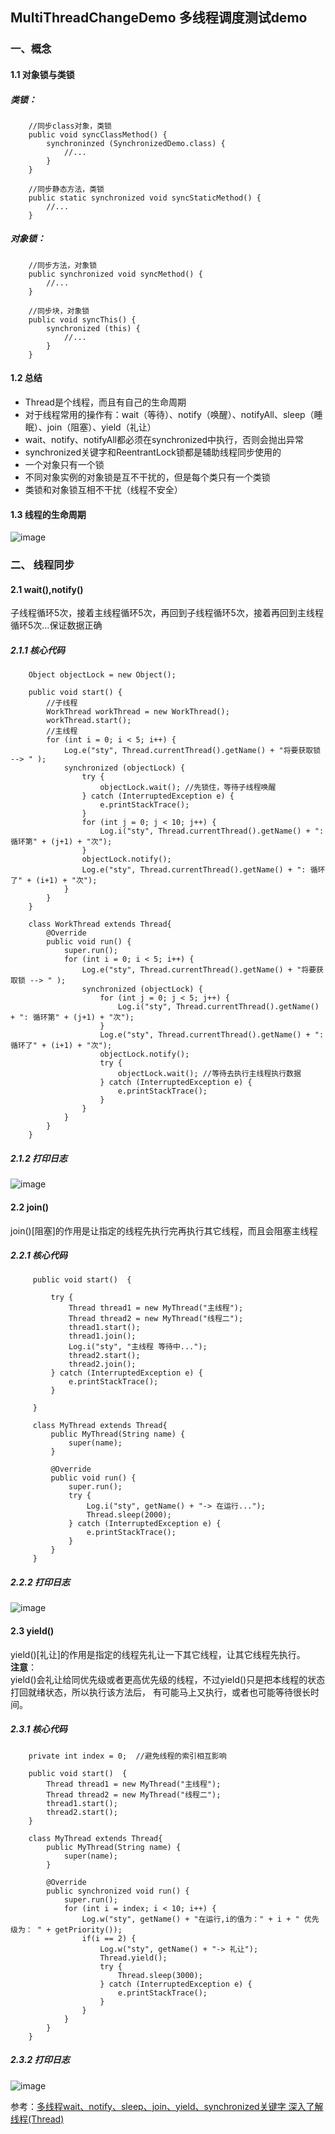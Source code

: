 ## MultiThreadChangeDemo 多线程调度测试demo
### 一、概念
#### 1.1 对象锁与类锁
##### 类锁：
```android 
    //同步class对象，类锁
    public void syncClassMethod() {
        synchroninzed (SynchronizedDemo.class) {
            //...
        }
    }
```
```android 
    //同步静态方法，类锁
    public static synchronized void syncStaticMethod() {
        //...
    }
```
##### 对象锁：
```android 
    //同步方法，对象锁
    public synchronized void syncMethod() {
        //...
    }
```
```android 
    //同步块，对象锁
    public void syncThis() {
        synchronized (this) {
            //...
        }
    }
```

#### 1.2 总结
* Thread是个线程，而且有自己的生命周期
* 对于线程常用的操作有：wait（等待）、notify（唤醒）、notifyAll、sleep（睡眠）、join（阻塞）、yield（礼让）
* wait、notify、notifyAll都必须在synchronized中执行，否则会抛出异常
* synchronized关键字和ReentrantLock锁都是辅助线程同步使用的
* 一个对象只有一个锁
* 不同对象实例的对象锁是互不干扰的，但是每个类只有一个类锁
* 类锁和对象锁互相不干扰（线程不安全）

#### 1.3 线程的生命周期
![image](https://github.com/tianyalu/MultiThreadChangeDemo/blob/master/show/thread_lifecycle.png)


### 二、 线程同步
#### 2.1 wait(),notify()
子线程循环5次，接着主线程循环5次，再回到子线程循环5次，接着再回到主线程循环5次...保证数据正确
##### 2.1.1 核心代码
```android 
    Object objectLock = new Object();

    public void start() {
        //子线程
        WorkThread workThread = new WorkThread();
        workThread.start();
        //主线程
        for (int i = 0; i < 5; i++) {
            Log.e("sty", Thread.currentThread().getName() + "将要获取锁 --> " );
            synchronized (objectLock) {
                try {
                    objectLock.wait(); //先锁住，等待子线程唤醒
                } catch (InterruptedException e) {
                    e.printStackTrace();
                }
                for (int j = 0; j < 10; j++) {
                    Log.i("sty", Thread.currentThread().getName() + ": 循环第" + (j+1) + "次");
                }
                objectLock.notify();
                Log.e("sty", Thread.currentThread().getName() + ": 循环了" + (i+1) + "次");
            }
        }
    }

    class WorkThread extends Thread{
        @Override
        public void run() {
            super.run();
            for (int i = 0; i < 5; i++) {
                Log.e("sty", Thread.currentThread().getName() + "将要获取锁 --> " );
                synchronized (objectLock) {
                    for (int j = 0; j < 5; j++) {
                        Log.i("sty", Thread.currentThread().getName() + ": 循环第" + (j+1) + "次");
                    }
                    Log.e("sty", Thread.currentThread().getName() + ": 循环了" + (i+1) + "次");
                    objectLock.notify();
                    try {
                        objectLock.wait(); //等待去执行主线程执行数据
                    } catch (InterruptedException e) {
                        e.printStackTrace();
                    }
                }
            }
        }
    }
```
##### 2.1.2 打印日志
![image](https://github.com/tianyalu/MultiThreadChangeDemo/blob/master/show/thread_wait_notify.png)


#### 2.2 join()
join()[阻塞]的作用是让指定的线程先执行完再执行其它线程，而且会阻塞主线程
##### 2.2.1 核心代码
```android 
     public void start()  {
 
         try {
             Thread thread1 = new MyThread("主线程");
             Thread thread2 = new MyThread("线程二");
             thread1.start();
             thread1.join();
             Log.i("sty", "主线程 等待中...");
             thread2.start();
             thread2.join();
         } catch (InterruptedException e) {
             e.printStackTrace();
         }
 
     }
 
     class MyThread extends Thread{
         public MyThread(String name) {
             super(name);
         }
 
         @Override
         public void run() {
             super.run();
             try {
                 Log.i("sty", getName() + "-> 在运行...");
                 Thread.sleep(2000);
             } catch (InterruptedException e) {
                 e.printStackTrace();
             }
         }
     }
```
##### 2.2.2 打印日志
![image](https://github.com/tianyalu/MultiThreadChangeDemo/blob/master/show/thread_join.png)

#### 2.3 yield()
yield()[礼让]的作用是指定的线程先礼让一下其它线程，让其它线程先执行。  
**注意**：  
yield()会礼让给同优先级或者更高优先级的线程，不过yield()只是把本线程的状态打回就绪状态，所以执行该方法后，
有可能马上又执行，或者也可能等待很长时间。
##### 2.3.1 核心代码
```android 
    private int index = 0;  //避免线程的索引相互影响

    public void start()  {
        Thread thread1 = new MyThread("主线程");
        Thread thread2 = new MyThread("线程二");
        thread1.start();
        thread2.start();
    }

    class MyThread extends Thread{
        public MyThread(String name) {
            super(name);
        }

        @Override
        public synchronized void run() {
            super.run();
            for (int i = index; i < 10; i++) {
                Log.w("sty", getName() + "在运行,i的值为：" + i + " 优先级为： " + getPriority());
                if(i == 2) {
                    Log.w("sty", getName() + "-> 礼让");
                    Thread.yield();
                    try {
                        Thread.sleep(3000);
                    } catch (InterruptedException e) {
                        e.printStackTrace();
                    }
                }
            }
        }
    }
```
##### 2.3.2 打印日志
![image](https://github.com/tianyalu/MultiThreadChangeDemo/blob/master/show/thread_yield.png)  



参考：[多线程wait、notify、sleep、join、yield、synchronized关键字 深入了解线程(Thread)](https://course.study.163.com/480000005355162/learning)
